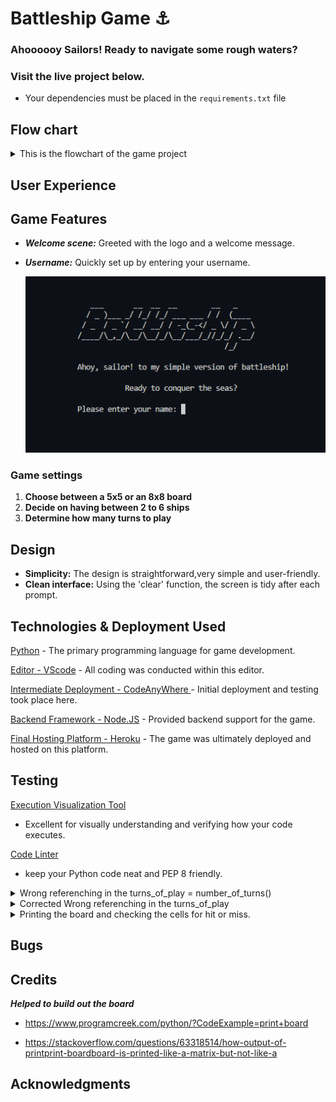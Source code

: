 <h1 style="text-decoration: none; border-bottom: none;">Battleship Game ⚓️</h1>
<h3>Ahoooooy Sailors! Ready to navigate some rough waters?</h3>

### Visit the live project below.

* Your dependencies must be placed in the `requirements.txt` file





## Flow chart

<details><summary>This is the flowchart of the game project</summary>

![Flowchart!](assets/images/flowchart_dark.png)

</details>


## User Experience





## Game Features

 - ***Welcome scene:*** Greeted with the logo and a welcome message.
 - ***Username:*** Quickly set up by entering your username.

   ![Alt text](<assets/images/Screenshot 2023-08-07 193952.png>)

### Game settings

1. **Choose between a 5x5 or an 8x8 board** 
2. **Decide on having between 2 to 6 ships**
3. **Determine how many turns to play**



## Design

- **Simplicity:** The design is straightforward,very simple and user-friendly.
- **Clean interface:** Using the 'clear' function, the screen is tidy after each prompt.





## Technologies & Deployment Used


[Python](https://www.python.org/)  -  The primary programming language for game development.

[Editor - VScode](https://code.visualstudio.com/)  -  All coding was conducted within this editor.

[Intermediate Deployment - CodeAnyWhere ](https://codeanywhere.com/solutions/collaborate)  -  Initial deployment and testing took place here.

[Backend Framework - Node.JS](https://nodejs.org/en)  -  Provided backend support for the game.

[Final Hosting Platform - Heroku](https://id.heroku.com/login)  -  The game was ultimately deployed and hosted on this platform.


## Testing 

[Execution Visualization Tool](https://pythontutor.com/cp/composingprograms.html#mode=edit)
- Excellent for visually understanding and verifying how your code executes.

[Code Linter](https://pep8ci.herokuapp.com/)
- keep your Python code neat and PEP 8 friendly.

<details><summary>Wrong referenching in the turns_of_play = number_of_turns()</summary>

![Alt text](testing/numbers_of_turns.png)
- Wrong referenching in the turns_of_play = number_of_turns()  
- print(f"number of turns {turns_of_play}")  # wrong referenching <---- turns_of_play! 

</details>

<details><summary>Corrected Wrong referenching in the turns_of_play</summary>

![Alt text](testing/numbers_of_turns.png)
- Wrong referenching in the turns_of_play = number_of_turns()  
- print(f"number of turns {turns_of_play}")  # wrong referenching <---- turns_of_play! 

</details>

<details><summary>Printing the board and checking the cells for hit or miss.</summary>


![Alt text](testing/print_rows_col_board.png)


```python
def print_board(board):
    """ Display the game board in the terminal """
    for i, row in enumerate(board):
        print_row = []
        for j, cell in enumerate(row):
            if cell == 'S':
                print_row.append('*')
            else:
                print_row.append(cell)
        print(" ".join(print_row))

```
</details>



## Bugs


## Credits
  ***Helped to build out the board***

- https://www.programcreek.com/python/?CodeExample=print+board

- https://stackoverflow.com/questions/63318514/how-output-of-printprint-boardboard-is-printed-like-a-matrix-but-not-like-a


## Acknowledgments